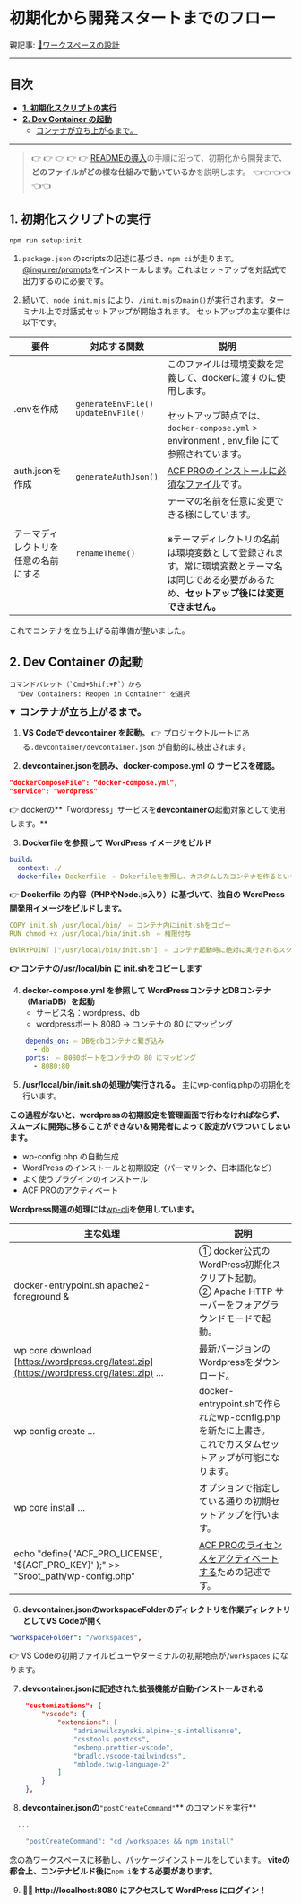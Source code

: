 # 初期化から開発スタートまでのフロー

親記事: [💼ワークスペースの設計](ワークスペースの設計.md)

---

## 目次

- [**1. 初期化スクリプトの実行**](#1-初期化スクリプトの実行)
- [**2. Dev Container の起動**](#2-dev-container-の起動)
  - [コンテナが立ち上がるまで。](#コンテナが立ち上がるまで)

---

> 👉 👉 👉 👉 👉 
> [READMEの導入](https://github.com/nevers-jp/wordpress-template-v3/blob/main/README.md)の手順に沿って、初期化から開発まで、
> **どのファイルがどの様な仕組みで動いているか**を説明します。
> 👈👈👈👈👈👈

## **1. 初期化スクリプトの実行**

```markdown
npm run setup:init
```

1. `package.json` のscriptsの記述に基づき、`npm ci`が走ります。[@inquirer/prompts](https://www.npmjs.com/package/@inquirer/prompts)をインストールします。これはセットアップを対話式で出力するのに必要です。

2. 続いて、`node init.mjs` により、`/init.mjs`の`main()`が実行されます。ターミナル上で対話式セットアップが開始されます。
セットアップの主な要件は以下です。

| 要件 | 対応する関数 | 説明 |
| --- | --- | --- |
| .envを作成 | `generateEnvFile()`<br>`updateEnvFile()` | このファイルは環境変数を定義して、dockerに渡すのに使用します。<br><br>セットアップ時点では、`docker-compose.yml` > environment , env_file にて参照されています。 |
| auth.jsonを作成 | `generateAuthJson()` | [ACF PROのインストールに必須なファイル](https://arc.net/l/quote/pfqrdpzc)です。 |
| テーマディレクトリを任意の名前にする | `renameTheme()` | テーマの名前を任意に変更できる様にしています。<br><br>※テーマディレクトリの名前は環境変数として登録されます。常に環境変数とテーマ名は同じである必要があるため、**セットアップ後には変更できません。** |

これでコンテナを立ち上げる前準備が整いました。

## **2. Dev Container の起動**

```plaintext
コマンドパレット（`Cmd+Shift+P`）から  
  "Dev Containers: Reopen in Container" を選択
```

<details open="">
<summary style="font-weight:600;font-size:1.25em;line-height:1.3;margin:0">コンテナが立ち上がるまで。</summary>
<div class="indented">

1. **VS Codeで devcontainer を起動。**
   👉 プロジェクトルートにある`.devcontainer/devcontainer.json` が自動的に検出されます。

2. **devcontainer.jsonを読み、docker-compose.yml の サービスを確認。**

```json
"dockerComposeFile": "docker-compose.yml",
"service": "wordpress"
```

👉 dockerの**「wordpress」サービスを**devcontainerの**起動対象として使用します。**

3. **Dockerfile を参照して WordPress イメージをビルド**

```yaml
build:
  context: ./
  dockerfile: Dockerfile　⇦ Dokerfileを参照し、カスタムしたコンテナを作るという指示
```

👉 **Dockerfile の内容（PHPやNode.js入り）に基づいて、独自の WordPress 開発用イメージをビルドします。**

```yaml
COPY init.sh /usr/local/bin/　⇦ コンテナ内にinit.shをコピー
RUN chmod +x /usr/local/bin/init.sh　⇦ 権限付与

ENTRYPOINT ["/usr/local/bin/init.sh"]　⇦ コンテナ起動時に絶対に実行されるスクリプトを指定
```

**👉 コンテナの/usr/local/bin に init.shをコピーします**

4. **docker-compose.yml を参照して WordPressコンテナとDBコンテナ（MariaDB）を起動**
   - サービス名：wordpress、db
   - wordpressポート 8080 → コンテナの 80 にマッピング

```yaml
    depends_on: ⇦ DBをdbコンテナと繋ぎ込み
      - db
    ports:　⇦ 8080ポートをコンテナの 80 にマッピング
      - 8080:80
```

5. **/usr/local/bin/init.shの処理が実行される。**
   主にwp-config.phpの初期化を行います。

**この過程がないと、wordpressの初期設定を管理画面で行わなければならず、スムーズに開発に移ることができない＆開発者によって設定がバラついてしまいます。**

- wp-config.php の自動生成
- WordPress のインストールと初期設定（パーマリンク、日本語化など）
- よく使うプラグインのインストール
- ACF PROのアクティベート

**Wordpress関連の処理には**[wp-cli](https://wp-cli.org/ja/)**を使用しています。**

| 主な処理 | 説明 |
| --- | --- |
| docker-entrypoint.sh apache2-foreground & | ① docker公式のWordPress初期化スクリプト起動。<br/>② Apache HTTP サーバーをフォアグラウンドモードで起動。 |
| wp core download [https://wordpress.org/latest.zip](https://wordpress.org/latest.zip)  … | 最新バージョンのWordpressをダウンロード。 |
| wp config create  … | docker-entrypoint.shで作られたwp-config.phpを新たに上書き。<br/>これでカスタムセットアップが可能になります。 |
| wp core install … | オプションで指定している通りの初期セットアップを行います。 |
| echo "define( 'ACF_PRO_LICENSE', '${ACF_PRO_KEY}' );" >> "$root_path/wp-config.php" | [ACF PROのライセンスをアクティベートする](https://www.advancedcustomfields.com/resources/how-to-activate/#activating-acf-pro-in-wp-configphp)ための記述です。 |

6. **devcontainer.jsonのworkspaceFolderのディレクトリを作業ディレクトリとしてVS Codeが開く**

```yaml
"workspaceFolder": "/workspaces",
```

👉 VS Codeの初期ファイルビューやターミナルの初期地点が`/workspaces` になります。

7. **devcontainer.jsonに記述された拡張機能が自動インストールされる**

```json
    "customizations": {
        "vscode": {
            "extensions": [
                "adrianwilczynski.alpine-js-intellisense",
                "csstools.postcss",
                "esbenp.prettier-vscode",
                "bradlc.vscode-tailwindcss",
                "mblode.twig-language-2"
            ]
        }
    },
```

8. **devcontainer.jsonの**`"postCreateCommand"`** のコマンドを実行**

```javascript
  ...
  
	"postCreateCommand": "cd /workspaces && npm install"
```

念の為ワークスペースに移動し、パッケージインストールをしています。
**viteの都合上、コンテナビルド後に**`npm i`**をする必要があります。**

9. **🚗💨 http://localhost:8080 にアクセスして WordPress にログイン！**

</div>
</details>
